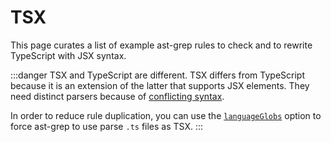# TSX

This page curates a list of example ast-grep rules to check and to rewrite TypeScript with JSX syntax.

:::danger TSX and TypeScript are different.
TSX differs from TypeScript because it is an extension of the latter that supports JSX elements.
They need distinct parsers because of [conflicting syntax](https://www.typescriptlang.org/docs/handbook/jsx.html#the-as-operator).

In order to reduce rule duplication, you can use the [`languageGlobs`](/reference/sgconfig.html#languageglobs) option to force ast-grep to use parse `.ts` files as TSX.
:::

<!--@include: ./redundant-usestate-type.md-->
<!--@include: ./avoid-jsx-short-circuit.md-->
<!--@include: ./rewrite-mobx-component.md-->
<!--@include: ./unnecessary-react-hook.md-->
<!--@include: ./reverse-react-compiler.md-->
<!--@include: ./avoid-nested-links.md-->
<!--@include: ./rename-svg-attribute.md-->